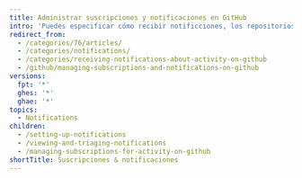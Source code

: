 ```yaml
---
title: Administrar suscripciones y notificaciones en GitHub
intro: 'Puedes especificar cómo recibir notificciones, los repositorios que te interesan y los tipos de actividad de la cual quieres tener noticias.'
redirect_from:
  - /categories/76/articles/
  - /categories/notifications/
  - /categories/receiving-notifications-about-activity-on-github
  - /github/managing-subscriptions-and-notifications-on-github
versions:
  fpt: '*'
  ghes: '*'
  ghae: '*'
topics:
  - Notifications
children:
  - /setting-up-notifications
  - /viewing-and-triaging-notifications
  - /managing-subscriptions-for-activity-on-github
shortTitle: Suscripciones & notificaciones
---
```


